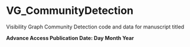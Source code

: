 # VG_CommunityDetection
 Visibility Graph Community Detection code and data for manuscript titled
 
**Advance Access Publication Date: Day Month Year**
